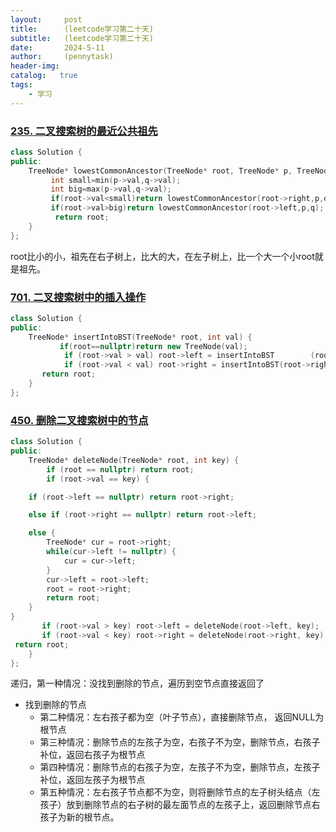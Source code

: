 ```yaml
---
layout:     post
title:      (leetcode学习第二十天)
subtitle:   (leetcode学习第二十天)
date:       2024-5-11
author:     (pennytask)
header-img: 
catalog:   true
tags:
    - 学习
---
```

### [235. 二叉搜索树的最近公共祖先](https://leetcode.cn/problems/lowest-common-ancestor-of-a-binary-search-tree/)

```c++
class Solution {
public:
    TreeNode* lowestCommonAncestor(TreeNode* root, TreeNode* p, TreeNode* q) {
         int small=min(p->val,q->val);
         int big=max(p->val,q->val);
         if(root->val<small)return lowestCommonAncestor(root->right,p,q);
         if(root->val>big)return lowestCommonAncestor(root->left,p,q);
          return root;
    }
};
```

root比小的小，祖先在右子树上，比大的大，在左子树上，比一个大一个小root就是祖先。

### [701. 二叉搜索树中的插入操作](https://leetcode.cn/problems/insert-into-a-binary-search-tree/)

```c++
class Solution {
public:
    TreeNode* insertIntoBST(TreeNode* root, int val) {
           if(root==nullptr)return new TreeNode(val);
            if (root->val > val) root->left = insertIntoBST        (root->left, val);
            if (root->val < val) root->right = insertIntoBST(root->right, val);
       return root;
    }
};
```

### [450. 删除二叉搜索树中的节点](https://leetcode.cn/problems/delete-node-in-a-bst/)

```c++
class Solution {
public:
    TreeNode* deleteNode(TreeNode* root, int key) {
        if (root == nullptr) return root;
        if (root->val == key) {

    if (root->left == nullptr) return root->right;

    else if (root->right == nullptr) return root->left;

    else {
        TreeNode* cur = root->right; 
        while(cur->left != nullptr) {
            cur = cur->left;
        }
        cur->left = root->left; 
        root = root->right;     
        return root;
    }
}
       if (root->val > key) root->left = deleteNode(root->left, key);
       if (root->val < key) root->right = deleteNode(root->right, key);
 return root;
    }
};
```

  递归，第一种情况：没找到删除的节点，遍历到空节点直接返回了

- 找到删除的节点
  - 第二种情况：左右孩子都为空（叶子节点），直接删除节点， 返回NULL为根节点
  - 第三种情况：删除节点的左孩子为空，右孩子不为空，删除节点，右孩子补位，返回右孩子为根节点
  - 第四种情况：删除节点的右孩子为空，左孩子不为空，删除节点，左孩子补位，返回左孩子为根节点
  - 第五种情况：左右孩子节点都不为空，则将删除节点的左子树头结点（左孩子）放到删除节点的右子树的最左面节点的左孩子上，返回删除节点右孩子为新的根节点。
